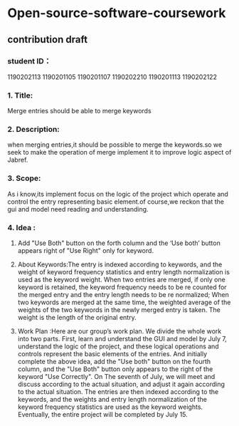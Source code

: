 # Open-source-software-coursework
## contribution draft
### student ID：
 1190202113
 1190201105
 1190201107
 1190202210
 1190201113
 1190202122
### 1.	Title: 
  Merge entries should be able to merge keywords
### 2.	Description: 
  when merging entries,it should be possible to merge the keywords.so we seek to make the operation of merge implement it to improve logic aspect of Jabref. 
 
### 3.	Scope:
  As i know,its implement focus on the logic of the project which operate and control the entry representing basic element.of course,we reckon that the gui and model need reading and understanding. 

### 4.	Idea : 
1) Add "Use Both" button on the forth column and the ‘Use both’ button appears right of "Use Right" only for keyword. 

2) About Keywords:The entry is indexed according to keywords, and the weight of keyword frequency statistics and entry length normalization is used as the keyword weight. When two entries are merged, if only one keyword is retained, the keyword frequency needs to be re counted for the merged entry and the entry length needs to be re normalized; When two keywords are merged at the same time, the weighted average of the weights of the two keywords in the newly merged entry is taken. The weight is the length of the original entry.
3) Work Plan :Here are our group’s work plan. We divide the whole work into two parts. First,  learn and understand the GUI and model by July 7, understand the logic of the project, and these logical operations and controls represent the basic elements of the entries. And initially complete the above idea, add the "Use both" button on the fourth column, and the "Use Both" button only appears to the right of the keyword "Use Correctly". On The seventh of July, we will meet and discuss according to the actual situation, and adjust it again according to the actual situation. The entries are then indexed according to the keywords, and the weights and entry length normalization of the keyword frequency statistics are used as the keyword weights. Eventually, the entire project will be completed by July 15.


